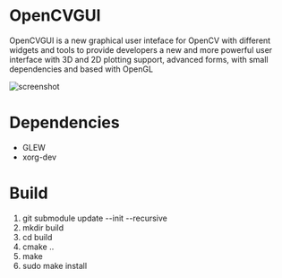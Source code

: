 # OpenCVGUI
OpenCVGUI is a new graphical user inteface for OpenCV with different widgets and tools to provide developers a new
and more powerful user interface with 3D and 2D plotting support, advanced forms, with small dependencies and based
with OpenGL

![screenshot](https://github.com/damiles/OpenCVGUI/raw/master/resources/screenshot.png)

# Dependencies
* GLEW
* xorg-dev 

# Build
1. git submodule update --init --recursive
2. mkdir build
3. cd build
4. cmake ..
5. make
6. sudo make install

